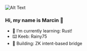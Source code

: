  <!--![Alt Text](https://i.ibb.co/XX0sLYy/ezgif-com-crop.gif)-->
![Alt Text](https://64.media.tumblr.com/e1c5da7500447ac51ab1661819d6f4b2/1a4296433cef4166-8b/s1280x1920/b8361cd88301da5372f86efff22d950c16dbed9b.gifv)
 
### Hi, my name is Marcin 👋
- 🌱 I’m currently learning: Rust!
- ⌨️ Keeb: Rainy75
- 🔧 Building: ZK intent-based bridge 

<!--
**jackchinski/jackchinski** is a ✨ _special_ ✨ repository because its `README.md` (this file) appears on your GitHub profile.

Here are some ideas to get you started:

- 🔭 I’m currently working on ...
- 🌱 I’m currently learning ...
- 👯 I’m looking to collaborate on ...
- 🤔 I’m looking for help with ...
- 💬 Ask me about ...
- 📫 How to reach me: ...
- 😄 Pronouns: ...
- ⚡ Fun fact: ...
-->
